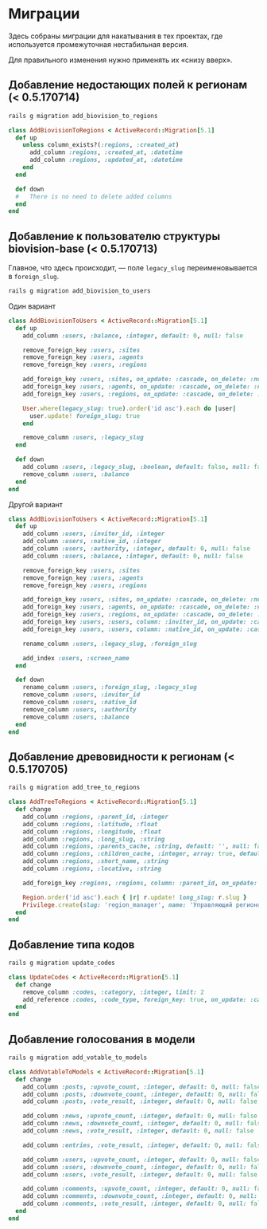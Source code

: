 Миграции
========

Здесь собраны миграции для накатывания в тех проектах, где используется
промежуточная нестабильная версия.

Для правильного изменения нужно применять их «снизу вверх».

Добавление недостающих полей к регионам (< 0.5.170714)
------------------------------------------------------

```bash
rails g migration add_biovision_to_regions
```

```ruby
class AddBiovisionToRegions < ActiveRecord::Migration[5.1]
  def up
    unless column_exists?(:regions, :created_at)
      add_column :regions, :created_at, :datetime
      add_column :regions, :updated_at, :datetime
    end
  end

  def down
  #   There is no need to delete added columns
  end
end
```

Добавление к пользователю структуры biovision-base (< 0.5.170713)
-----------------------------------------------------------------

Главное, что здесь происходит, — поле `legacy_slug` переименовывается 
в `foreign_slug`.

```bash
rails g migration add_biovision_to_users
```

Один вариант

```ruby
class AddBiovisionToUsers < ActiveRecord::Migration[5.1]
  def up
    add_column :users, :balance, :integer, default: 0, null: false

    remove_foreign_key :users, :sites
    remove_foreign_key :users, :agents
    remove_foreign_key :users, :regions

    add_foreign_key :users, :sites, on_update: :cascade, on_delete: :nullify
    add_foreign_key :users, :agents, on_update: :cascade, on_delete: :nullify
    add_foreign_key :users, :regions, on_update: :cascade, on_delete: :nullify

    User.where(legacy_slug: true).order('id asc').each do |user|
      user.update! foreign_slug: true
    end

    remove_column :users, :legacy_slug
  end

  def down
    add_column :users, :legacy_slug, :boolean, default: false, null: false
    remove_column :users, :balance
  end
end
```

Другой вариант

```ruby
class AddBiovisionToUsers < ActiveRecord::Migration[5.1]
  def up
    add_column :users, :inviter_id, :integer
    add_column :users, :native_id, :integer
    add_column :users, :authority, :integer, default: 0, null: false
    add_column :users, :balance, :integer, default: 0, null: false

    remove_foreign_key :users, :sites
    remove_foreign_key :users, :agents
    remove_foreign_key :users, :regions

    add_foreign_key :users, :sites, on_update: :cascade, on_delete: :nullify
    add_foreign_key :users, :agents, on_update: :cascade, on_delete: :nullify
    add_foreign_key :users, :regions, on_update: :cascade, on_delete: :nullify
    add_foreign_key :users, :users, column: :inviter_id, on_update: :cascade, on_delete: :nullify
    add_foreign_key :users, :users, column: :native_id, on_update: :cascade, on_delete: :nullify

    rename_column :users, :legacy_slug, :foreign_slug

    add_index :users, :screen_name
  end

  def down
    rename_column :users, :foreign_slug, :legacy_slug
    remove_column :users, :inviter_id
    remove_column :users, :native_id
    remove_column :users, :authority
    remove_column :users, :balance
  end
end
```

Добавление древовидности к регионам (< 0.5.170705)
--------------------------------------------------

```bash
rails g migration add_tree_to_regions
```

```ruby
class AddTreeToRegions < ActiveRecord::Migration[5.1]
  def change
    add_column :regions, :parent_id, :integer
    add_column :regions, :latitude, :float
    add_column :regions, :longitude, :float
    add_column :regions, :long_slug, :string
    add_column :regions, :parents_cache, :string, default: '', null: false
    add_column :regions, :children_cache, :integer, array: true, default: [], null: false
    add_column :regions, :short_name, :string
    add_column :regions, :locative, :string

    add_foreign_key :regions, :regions, column: :parent_id, on_update: :cascade, on_delete: :cascade

    Region.order('id asc').each { |r| r.update! long_slug: r.slug }
    Privilege.create(slug: 'region_manager', name: 'Управляющий регионом', regional: true)
  end
end
```

Добавление типа кодов
---------------------

```bash
rails g migration update_codes
```

```ruby
class UpdateCodes < ActiveRecord::Migration[5.1]
  def change
    remove_column :codes, :category, :integer, limit: 2
    add_reference :codes, :code_type, foreign_key: true, on_update: :cascade, on_delete: :cascade
  end
end
```

Добавление голосования в модели
-------------------------------

```bash
rails g migration add_votable_to_models
```

```ruby
class AddVotableToModels < ActiveRecord::Migration[5.1]
  def change
    add_column :posts, :upvote_count, :integer, default: 0, null: false
    add_column :posts, :downvote_count, :integer, default: 0, null: false
    add_column :posts, :vote_result, :integer, default: 0, null: false

    add_column :news, :upvote_count, :integer, default: 0, null: false
    add_column :news, :downvote_count, :integer, default: 0, null: false
    add_column :news, :vote_result, :integer, default: 0, null: false

    add_column :entries, :vote_result, :integer, default: 0, null: false

    add_column :users, :upvote_count, :integer, default: 0, null: false
    add_column :users, :downvote_count, :integer, default: 0, null: false
    add_column :users, :vote_result, :integer, default: 0, null: false

    add_column :comments, :upvote_count, :integer, default: 0, null: false
    add_column :comments, :downvote_count, :integer, default: 0, null: false
    add_column :comments, :vote_result, :integer, default: 0, null: false
  end
end
```